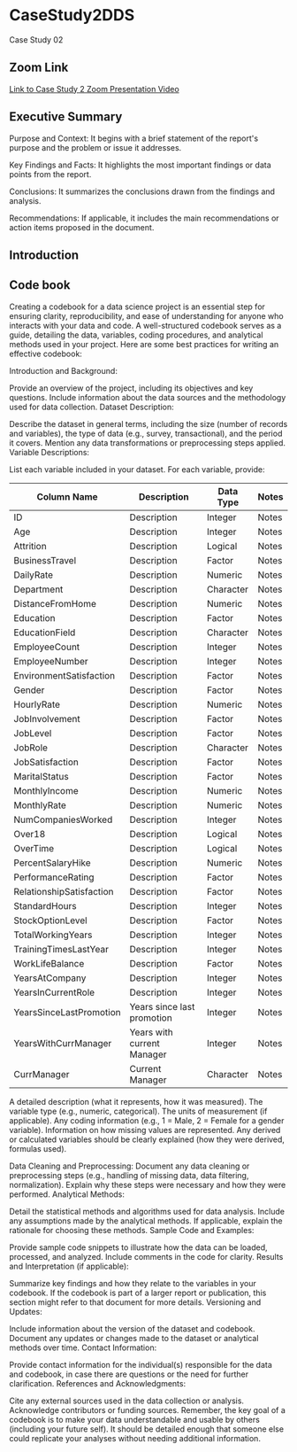 ```

```
# CaseStudy2DDS

Case Study 02

## Zoom Link
<a href="#">Link to Case Study 2 Zoom Presentation Video</a>

## Executive Summary
Purpose and Context: It begins with a brief statement of the report's purpose and the problem or issue it addresses.

Key Findings and Facts: It highlights the most important findings or data points from the report.

Conclusions: It summarizes the conclusions drawn from the findings and analysis.

Recommendations: If applicable, it includes the main recommendations or action items proposed in the document.

## Introduction

## Code book
Creating a codebook for a data science project is an essential step for ensuring clarity, reproducibility, and ease of understanding for anyone who interacts with your data and code. A well-structured codebook serves as a guide, detailing the data, variables, coding procedures, and analytical methods used in your project. Here are some best practices for writing an effective codebook:

Introduction and Background:

Provide an overview of the project, including its objectives and key questions.
Include information about the data sources and the methodology used for data collection.
Dataset Description:

Describe the dataset in general terms, including the size (number of records and variables), the type of data (e.g., survey, transactional), and the period it covers.
Mention any data transformations or preprocessing steps applied.
Variable Descriptions:

List each variable included in your dataset.
For each variable, provide:

| Column Name | Description | Data Type | Notes |
|-------------|-------------|-----------|-------|
| ID   | Description | Integer      | Notes |
| Age   | Description | Integer      | Notes |
| Attrition   | Description | Logical      | Notes |
| BusinessTravel | Description | Factor      | Notes |
| DailyRate   | Description | Numeric      | Notes |
| Department   | Description | Character      | Notes |
| DistanceFromHome   | Description | Numeric      | Notes |
| Education   | Description | Factor      | Notes |
| EducationField   | Description | Character      | Notes |
| EmployeeCount   | Description | Integer      | Notes |
| EmployeeNumber   | Description | Integer      | Notes |
| EnvironmentSatisfaction   | Description | Factor      | Notes |
| Gender   | Description | Factor      | Notes |
| HourlyRate   | Description | Numeric      | Notes |
| JobInvolvement   | Description | Factor      | Notes |
| JobLevel   | Description | Factor      | Notes |
| JobRole   | Description | Character      | Notes |
| JobSatisfaction   | Description | Factor      | Notes |
| MaritalStatus   | Description | Factor      | Notes |
| MonthlyIncome   | Description | Numeric      | Notes |
| MonthlyRate   | Description | Numeric      | Notes |
| NumCompaniesWorked   | Description | Integer      | Notes |
| Over18   | Description | Logical      | Notes |
| OverTime   | Description | Logical      | Notes |
| PercentSalaryHike   | Description | Numeric      | Notes |
| PerformanceRating   | Description | Factor      | Notes |
| RelationshipSatisfaction   | Description | Factor      | Notes |
| StandardHours   | Description | Integer      | Notes |
| StockOptionLevel   | Description | Factor      | Notes |
| TotalWorkingYears | Description | Integer      | Notes |
| TrainingTimesLastYear   | Description | Integer      | Notes |
| WorkLifeBalance   | Description | Factor      | Notes |
| YearsAtCompany   | Description | Integer      | Notes |
| YearsInCurrentRole   | Description | Integer      | Notes |
| YearsSinceLastPromotion   | Years since last promotion | Integer      | Notes |
| YearsWithCurrManager   | Years with current Manager | Integer     | Notes |
| CurrManager   | Current Manager | Character      | Notes |

A detailed description (what it represents, how it was measured).
The variable type (e.g., numeric, categorical).
The units of measurement (if applicable).
Any coding information (e.g., 1 = Male, 2 = Female for a gender variable).
Information on how missing values are represented.
Any derived or calculated variables should be clearly explained (how they were derived, formulas used).

Data Cleaning and Preprocessing:
Document any data cleaning or preprocessing steps (e.g., handling of missing data, data filtering, normalization).
Explain why these steps were necessary and how they were performed.
Analytical Methods:

Detail the statistical methods and algorithms used for data analysis.
Include any assumptions made by the analytical methods.
If applicable, explain the rationale for choosing these methods.
Sample Code and Examples:

Provide sample code snippets to illustrate how the data can be loaded, processed, and analyzed.
Include comments in the code for clarity.
Results and Interpretation (if applicable):

Summarize key findings and how they relate to the variables in your codebook.
If the codebook is part of a larger report or publication, this section might refer to that document for more details.
Versioning and Updates:

Include information about the version of the dataset and codebook.
Document any updates or changes made to the dataset or analytical methods over time.
Contact Information:

Provide contact information for the individual(s) responsible for the data and codebook, in case there are questions or the need for further clarification.
References and Acknowledgments:

Cite any external sources used in the data collection or analysis.
Acknowledge contributors or funding sources.
Remember, the key goal of a codebook is to make your data understandable and usable by others (including your future self). It should be detailed enough that someone else could replicate your analyses without needing additional information.

